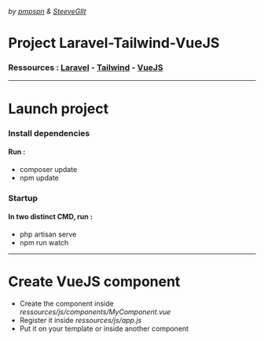*by [pmpspn](https://github.com/pmpspn) & [SteeveGllt](https://github.com/SteeveGllt)*
# Project Laravel-Tailwind-VueJS
### Ressources : [Laravel](https://laravel.com/) - [Tailwind](https://tailwindcss.com/) - [VueJS](https://vuejs.org/)
---
# Launch project
### Install dependencies
#### Run :
- composer update
- npm update
### Startup
#### In two distinct CMD, run :
- php artisan serve
- npm run watch
---
# Create VueJS component
- Create the component inside *ressources/js/components/MyComponent.vue*
- Register it inside *ressources/js/app.js*
- Put it on your template or inside another component
